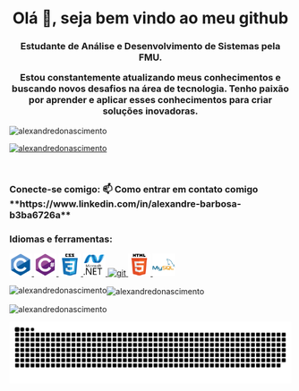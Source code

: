 <h1 align="center">Olá 👋, seja bem vindo ao meu github</h1>
<h3 align="center">Estudante de Análise e Desenvolvimento de Sistemas pela FMU.
  
Estou constantemente atualizando meus conhecimentos e buscando novos desafios na área de tecnologia. Tenho paixão por aprender e aplicar esses conhecimentos para criar soluções inovadoras.</h3>

<p align="left"> <img src="https://komarev.com/ghpvc/?username=alexandredonascimento&label=Profile%20views&color=0e75b6&style=flat" alt="alexandredonascimento" /> </p>

<p align="left"> <a href="https://github.com/ryo-ma/github-profile-trophy"><img src="https://github-profile-trophy.vercel.app/?username=alexandredonascimento" alt="alexandredonascimento" /></a> </p>

<p align="left"> <a href="https://twitter.com/" target="blank"><img src="https://img.shields.io/twitter/follow/?logo=twitter&style=for-the-badge" alt="" /></a> </p>


<h3 align="left">Conecte-se comigo:
 📫 Como entrar em contato comigo **https://www.linkedin.com/in/alexandre-barbosa-b3ba6726a**
</h3>
<p align="left">
</p>

<h3 align="left">Idiomas e ferramentas:</h3>
<p align="left"> <a href="https://www.cprogramming.com/" target="_blank" rel="noreferrer"> <img src="https://raw.githubusercontent.com/devicons/devicon/master/icons/c/c-original.svg" alt="c" width="40" height="40"/> </a> <a href="https://www.w3schools.com/cs/" target="_blank" rel="noreferrer"> <img src="https://raw.githubusercontent.com/devicons/devicon/master/icons/csharp/csharp-original.svg" alt="csharp" width="40" height="40"/> </a> <a href="https://www.w3schools.com/css/" target="_blank" rel="noreferrer"> <img src="https://raw.githubusercontent.com/devicons/devicon/master/icons/css3/css3-original-wordmark.svg" alt="css3" width="40" height="40"/> </a> <a href="https://dotnet.microsoft.com/" target="_blank" rel="noreferrer"> <img src="https://raw.githubusercontent.com/devicons/devicon/master/icons/dot-net/dot-net-original-wordmark.svg" alt="dotnet" width="40" height="40"/> </a> <a href="https://git-scm.com/" target="_blank" rel="noreferrer"> <img src="https://www.vectorlogo.zone/logos/git-scm/git-scm-icon.svg" alt="git" width="40" height="40"/> </a> <a href="https://www.w3.org/html/" target="_blank" rel="noreferrer"> <img src="https://raw.githubusercontent.com/devicons/devicon/master/icons/html5/html5-original-wordmark.svg" alt="html5" width="40" height="40"/> </a> <a href="https://www.mysql.com/" target="_blank" rel="noreferrer"> <img src="https://raw.githubusercontent.com/devicons/devicon/master/icons/mysql/mysql-original-wordmark.svg" alt="mysql" width="40" height="40"/> </a> </p>

<p><img align="left" src="https://github-readme-stats.vercel.app/api/top-langs?username=alexandredonascimento&show_icons=true&locale=en&layout=compact" alt="alexandredonascimento" /></p>

<p> <img align="center" src="https://github-readme-stats.vercel.app/api?username=alexandredonascimento&show_icons=true&locale=en" alt="alexandredonascimento" /></p>

<p><img align="center" src="https://github-readme-streak-stats.herokuapp.com/?user=alexandredonascimento&" alt="alexandredonascimento " /></p>



<!---
AlexandreDoNascimento/AlexandreDoNascimento is a ✨ special ✨ repository because its `README.md` (this file) appears on your GitHub profile.
You can click the Preview link to take a look at your changes.
--->

![Snake animation](https://raw.githubusercontent.com/AlexandreDoNascimento/AlexandreDoNascimento/main/dist/snake.svg)





